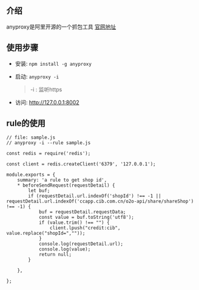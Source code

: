 ## 介绍
anyproxy是阿里开源的一个抓包工具 [官网地址](https://anyproxy.io/cn/)

## 使用步骤

- 安装: `npm install -g anyproxy`

- 启动: `anyproxy -i`

  > -i : 监听https

- 访问: http://127.0.0.1:8002

## rule的使用
```
// file: sample.js
// anyproxy -i --rule sample.js

const redis = require('redis');

const client = redis.createClient('6379', '127.0.0.1');

module.exports = {
    summary: 'a rule to get shop id',
    * beforeSendRequest(requestDetail) {
        let buf;
        if (requestDetail.url.indexOf('shopId') !== -1 || requestDetail.url.indexOf('ccapp.cib.com.cn/o2o-api/share/shareShop') !== -1) {
            buf = requestDetail.requestData;
            const value = buf.toString('utf8');
            if (value.trim() !== "") {
                client.lpush("credit:cib", value.replace("shopId=",""));
            }
            console.log(requestDetail.url);
            console.log(value);
            return null;
        }

    },

};
```